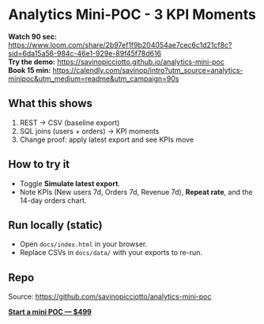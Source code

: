 # Analytics Mini-POC - 3 KPI Moments

**Watch 90 sec:** https://www.loom.com/share/2b97ef1f9b204054ae7cec6c1d21cf8c?sid=6da15a56-984c-46e1-929e-89f45f78d616  
**Try the demo:** https://savinopicciotto.github.io/analytics-mini-poc  
**Book 15 min:** https://calendly.com/savinop/intro?utm_source=analytics-minipoc&utm_medium=readme&utm_campaign=90s

## What this shows
1. REST → CSV (baseline export)
2. SQL joins (users + orders) → KPI moments
3. Change proof: apply latest export and see KPIs move

## How to try it
- Toggle **Simulate latest export**.
- Note KPIs (New users 7d, Orders 7d, Revenue 7d), **Repeat rate**, and the 14-day orders chart.

## Run locally (static)
- Open `docs/index.html` in your browser.
- Replace CSVs in `docs/data/` with your exports to re-run.

## Repo
Source: https://github.com/savinopicciotto/analytics-mini-poc

<p style="margin:6px 0 0;">
  <a href="https://stan.store/Savino/p/minipoc?utm_source=pages-analytics&utm_medium=cta&utm_campaign=mini_poc"
     target="_blank" rel="noopener"><strong>Start a mini POC — $499</strong></a>
</p>
